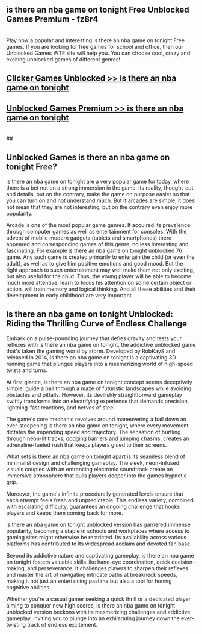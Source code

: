 ## is there an nba game on tonight Free Unblocked Games Premium - fz8r4 <br>
<br>
Play now a popular and interesting is there an nba game on tonight Free games. If you are looking for free games for school and office, then our Unblocked Games WTF site will help you. You can choose cool, crazy and exciting unblocked games of different genres!


##  [Clicker Games Unblocked >> is there an nba game on tonight](http://freeplayer.one?title=is_there_an_nba_game_on_tonight&ref=04)

##  [Unblocked Games Premium >> is there an nba game on tonight](http://freeplayer.one?title=is_there_an_nba_game_on_tonight&ref=04)
  <br>
  ##



## Unblocked Games is there an nba game on tonight Free?

is there an nba game on tonight are a very popular game for today, where there is a bet not on a strong immersion in the game, its reality, thought-out and details, but on the contrary, make the game on purpose easier so that you can turn on and not understand much. But if arcades are simple, it does not mean that they are not interesting, but on the contrary even enjoy more popularity.

Arcade is one of the most popular game genres. It acquired its prevalence through computer games as well as entertainment for consoles. With the advent of mobile modern gadgets (tablets and smartphones) there appeared and corresponding games of this genre, no less interesting and fascinating. For example is there an nba game on tonight unblocked 76 game. Any such game is created primarily to entertain the child (or even the adult), as well as to give him positive emotions and good mood. But the right approach to such entertainment may well make them not only exciting, but also useful for the child. Thus, the young player will be able to become much more attentive, learn to focus his attention on some certain object or action, will train memory and logical thinking. And all these abilities and their development in early childhood are very important.

##  is there an nba game on tonight Unblocked: Riding the Thrilling Curve of Endless Challenge

Embark on a pulse-pounding journey that defies gravity and tests your reflexes with is there an nba game on tonight, the addictive unblocked game that's taken the gaming world by storm. Developed by RobKayS and released in 2014, is there an nba game on tonight is a captivating 3D running game that plunges players into a mesmerizing world of high-speed twists and turns.

At first glance, is there an nba game on tonight concept seems deceptively simple: guide a ball through a maze of futuristic landscapes while avoiding obstacles and pitfalls. However, its devilishly straightforward gameplay swiftly transforms into an electrifying experience that demands precision, lightning-fast reactions, and nerves of steel.

The game's core mechanic revolves around maneuvering a ball down an ever-steepening is there an nba game on tonight, where every movement dictates the impending speed and trajectory. The sensation of hurtling through neon-lit tracks, dodging barriers and jumping chasms, creates an adrenaline-fueled rush that keeps players glued to their screens.

What sets is there an nba game on tonight apart is its seamless blend of minimalist design and challenging gameplay. The sleek, neon-infused visuals coupled with an entrancing electronic soundtrack create an immersive atmosphere that pulls players deeper into the games hypnotic grip.

Moreover, the game's infinite procedurally generated levels ensure that each attempt feels fresh and unpredictable. This endless variety, combined with escalating difficulty, guarantees an ongoing challenge that hooks players and keeps them coming back for more.

is there an nba game on tonight unblocked version has garnered immense popularity, becoming a staple in schools and workplaces where access to gaming sites might otherwise be restricted. Its availability across various platforms has contributed to its widespread acclaim and devoted fan base.

Beyond its addictive nature and captivating gameplay, is there an nba game on tonight fosters valuable skills like hand-eye coordination, quick decision-making, and perseverance. It challenges players to sharpen their reflexes and master the art of navigating intricate paths at breakneck speeds, making it not just an entertaining pastime but also a tool for honing cognitive abilities.

Whether you're a casual gamer seeking a quick thrill or a dedicated player aiming to conquer new high scores, is there an nba game on tonight unblocked version beckons with its mesmerizing challenges and addictive gameplay, inviting you to plunge into an exhilarating journey down the ever-twisting track of endless excitement.